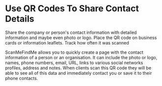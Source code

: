 <h1>Use QR Codes To Share Contact Details</h1>


Share the company or person's contact information with detailed information and maybe even photo or logo. Place the QR code on business cards or information leaflets. Track how often it was scanned



ScanMeFindMe allows you to quickly create a page with the contact information of a person or an organisation. It can include the photo or logo, names, phone numbers, email, URL, links to various social networks profiles, address and notes. When clients scan this QR code they will be able to see all of this data and immediately contact you or save it to their phone contacts.


